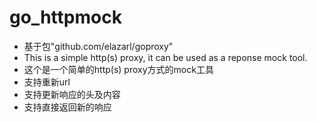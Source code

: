 # go_httpmock
  - 基于包"github.com/elazarl/goproxy"
  - This is a simple http(s) proxy, it can be used as a reponse mock tool.
  - 这个是一个简单的http(s) proxy方式的mock工具
  - 支持重新url
  - 支持更新响应的头及内容
  - 支持直接返回新的响应

